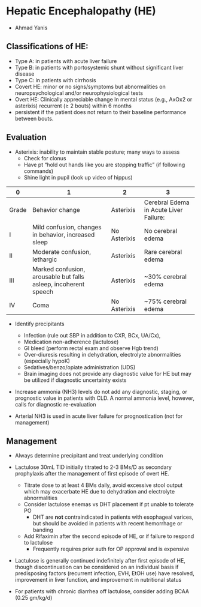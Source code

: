 # Hepatic Encephalopathy (HE) 

- Ahmad Yanis

## Classifications of HE:
- Type A: in patients with acute liver failure
- Type B: in patients with portosystemic shunt without significant liver disease
- Type C: in patients with cirrhosis
- Covert HE: minor or no signs/symptoms but abnormalities on neuropsychological and/or
neurophysiological tests
- Overt HE: Clinically appreciable change In mental status (e.g., AxOx2 or asterixis) recurrent (≥ 2 bouts) within 6 months
- persistent if the patient does not return to their baseline performance between bouts.

## Evaluation
- Asterixis: inability to maintain stable posture; many ways to assess
    - Check for clonus
    - Have pt “hold out hands like you are stopping traffic” (if following commands)
    - Shine light in pupil (look up video of hippus)

| 0     | 1                                                               | 2            | 3                                      |
|-------|-----------------------------------------------------------------|--------------|----------------------------------------|
| Grade | Behavior change                                                 | Asterixis    | Cerebral Edema in Acute Liver Failure: |
| I     | Mild confusion, changes in behavior, increased sleep            | No Asterixis | No cerebral edema                      |
| II    | Moderate confusion, lethargic                                   | Asterixis    | Rare cerebral edema                    |
| III   | Marked confusion, arousable but falls asleep, incoherent speech | Asterixis    | \~30% cerebral edema                   |
| IV    | Coma                                                            | No Asterixis | \~75% cerebral edema                   |

-   Identify precipitants
    -  Infection (rule out SBP in addition to CXR, BCx, UA/Cx),
    -  Medication non-adherence (lactulose)
    -  GI bleed (perform rectal exam and observe Hgb trend)
    -  Over-diuresis resulting in dehydration, electrolyte abnormalities (especially hypoK)
    - Sedatives/benzo/opiate administration (UDS)
    - Brain imaging does not provide any diagnostic value for HE but may be utilized if
diagnostic uncertainty exists

-  Increase ammonia (NH3) levels do not add any diagnostic, staging, or prognostic value in patients with CLD. A normal ammonia level, however, calls for diagnostic re-evaluation
  
- Arterial NH3 is used in acute liver failure for prognostication (not for management)


## Management

-   Always determine precipitant and treat underlying condition

-   Lactulose 30mL TID initially titrated to 2-3 BMs/D as secondary prophylaxis after the
management of first episode of overt HE.
    -   Titrate dose to at least 4 BMs daily, avoid excessive stool output which may exacerbate HE due to dehydration and electrolyte abnormalities
    -   Consider lactulose enemas vs DHT placement if pt unable to tolerate PO
        -   DHT are **not** contraindicated in patients with esophageal varices, but should be avoided in patients with recent hemorrhage or banding
    -   Add Rifaximin after the second episode of HE, or if failure to
        respond to lactulose
        -   Frequently requires prior auth for OP approval and is expensive
-   Lactulose is generally continued indefinitely after first episode of HE, though discontinuation can be considered on an individual basis if predisposing factors (recurrent infection, EVH, EtOH use) have resolved, improvement in liver function, and improvement in nutritional status
  
- For patients with chronic diarrhea off lactulose, consider adding BCAA (0.25 gm/kg/d)

